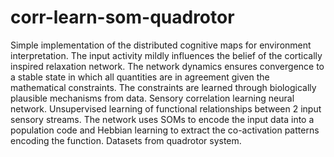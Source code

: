 # corr-learn-som-quadrotor
Simple implementation of the distributed cognitive maps for environment interpretation. The input activity mildly influences the belief of the cortically inspired relaxation network. The network dynamics ensures convergence to a stable state in which all quantities are in agreement given the mathematical constraints. The constraints are learned through biologically plausible mechanisms from data. Sensory correlation learning neural network. Unsupervised learning of functional relationships between 2 input sensory streams. The network uses SOMs to encode the input data into a population code and Hebbian learning to extract the co-activation patterns encoding the function. Datasets from quadrotor system.
